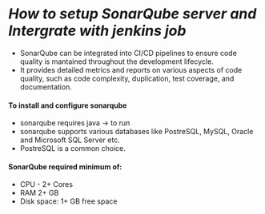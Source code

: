 # *How to setup SonarQube server and Intergrate with jenkins job*
-  SonarQube can be integrated into CI/CD pipelines to ensure code quality is mantained throughout the development lifecycle.
-  It provides detailed metrics and reports on various aspects of code quality, such as code complexity, duplication, test coverage, and documentation.
#### To install and configure sonarqube
-  sonarqube requires java -> to run
-  sonarqube supports various databases like PostreSQL, MySQL, Oracle and Microsoft SQL Server etc.
-  PostreSQL is a common choice.
#### SonarQube required minimum of:
-  CPU - 2+ Cores
-  RAM 2+ GB
-  Disk space: 1+ GB free space
